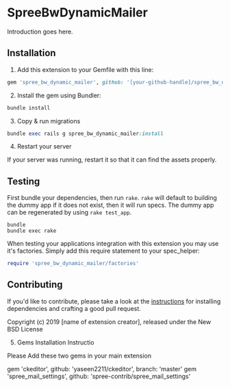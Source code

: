 # SpreeBwDynamicMailer

Introduction goes here.

## Installation

1. Add this extension to your Gemfile with this line:
  ```ruby
  gem 'spree_bw_dynamic_mailer', github: '[your-github-handle]/spree_bw_dynamic_mailer'
  ```

2. Install the gem using Bundler:
  ```ruby
  bundle install
  ```

3. Copy & run migrations
  ```ruby
  bundle exec rails g spree_bw_dynamic_mailer:install
  ```

4. Restart your server

  If your server was running, restart it so that it can find the assets properly.

## Testing

First bundle your dependencies, then run `rake`. `rake` will default to building the dummy app if it does not exist, then it will run specs. The dummy app can be regenerated by using `rake test_app`.

```shell
bundle
bundle exec rake
```

When testing your applications integration with this extension you may use it's factories.
Simply add this require statement to your spec_helper:

```ruby
require 'spree_bw_dynamic_mailer/factories'
```


## Contributing

If you'd like to contribute, please take a look at the
[instructions](CONTRIBUTING.md) for installing dependencies and crafting a good
pull request.

Copyright (c) 2019 [name of extension creator], released under the New BSD License




5. Gems Installation Instructio

  Please Add these two gems in your main extension

  gem 'ckeditor', github: 'yaseen2211/ckeditor', branch: 'master'
  gem 'spree_mail_settings', github: 'spree-contrib/spree_mail_settings'